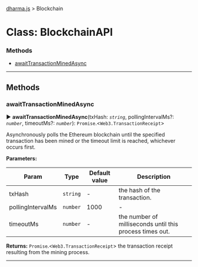 [dharma.js](../../README.md#api_reference) > Blockchain


# Class: BlockchainAPI

### Methods

* [awaitTransactionMinedAsync](_blockchain_api_.blockchainapi.md#awaittransactionminedasync)


---


## Methods
<a id="awaittransactionminedasync"></a>

###  awaitTransactionMinedAsync

► **awaitTransactionMinedAsync**(txHash: *`string`*, pollingIntervalMs?: *`number`*, timeoutMs?: *`number`*): `Promise`.<`Web3.TransactionReceipt`>






Asynchronously polls the Ethereum blockchain until the specified transaction has been mined or the timeout limit is reached, whichever occurs first.


**Parameters:**

| Param | Type | Default value | Description |
| ------ | ------ | ------ | ------ |
| txHash | `string`  | - |   the hash of the transaction. |
| pollingIntervalMs | `number`  | 1000 |   - |
| timeoutMs | `number`  | - |   the number of milliseconds until this process times out. |





**Returns:** `Promise`.<`Web3.TransactionReceipt`>
the transaction receipt resulting from the mining process.






___
